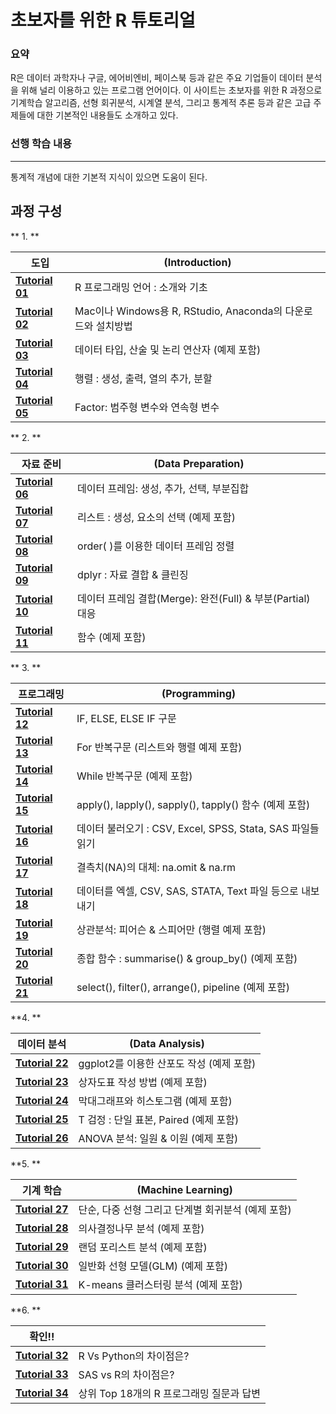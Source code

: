 # 초보자를 위한 R 튜토리얼


### 요약

R은 데이터 과학자나 구글, 에어비엔비, 페이스북 등과 같은 주요 기업들이 데이터 분석을 위해 널리 이용하고 있는 프로그램 언어이다. 이 사이트는 초보자를 위한 R 과정으로 기계학습 알고리즘, 선형 회귀분석, 시계열 분석, 그리고 통계적 추론 등과 같은 고급 주제들에 대한 기본적인 내용들도 소개하고 있다.

### 선행 학습 내용

------

통계적 개념에 대한 기본적 지식이 있으면 도움이 된다.

## 과정 구성

** 1. **

| 도입                                                         | (Introduction)                                               |
| ------------------------------------------------------------ | ------------------------------------------------------------ |
| [ **Tutorial 01**](./r-programming-introduction-basics_kr.html) | R 프로그래밍 언어 : 소개와 기초                              |
| [ **Tutorial 02**](./download-install-r-rstudio_kr.html)     | Mac이나 Windows용 R, RStudio, Anaconda의 다운로드와 설치방법 |
| [ **Tutorial 03**](./r-data-types-operator_kr.html)          | 데이터 타입, 산술 및 논리 연산자 (예제 포함)                 |
| [ **Tutorial 04**](./r-matrix-tutorial_kr.html)              | 행렬 : 생성, 출력, 열의 추가, 분할                           |
| [ **Tutorial 05**](./r-factor-categorical-continuous_kr.html) | Factor: 범주형 변수와 연속형 변수                            |

** 2. **

| 자료 준비                                             | (Data Preparation)                                         |
| ----------------------------------------------------- | ---------------------------------------------------------- |
| [ **Tutorial 06**](./r-data-frames_kr.html)           | 데이터 프레임: 생성, 추가, 선택, 부분집합                  |
| [ **Tutorial 07**](./r-lists-create-select_kr.html)   | 리스트 : 생성, 요소의 선택 (예제 포함)                     |
| [ **Tutorial 08**](./r-sort-data-frame_kr.html)       | order( )를 이용한 데이터 프레임 정렬                       |
| [ **Tutorial 09**](./r-dplyr-tutorial_kr.html)        | dplyr : 자료 결합 & 클린징                                 |
| [ **Tutorial 10**](./r-merge-data-frames_kr.html)     | 데이터 프레임 결합(Merge): 완전(Full) & 부분(Partial) 대응 |
| [ **Tutorial 11**](./r-functions-programming_kr.html) | 함수 (예제 포함)                                           |

** 3. **

| 프로그래밍                                                   | (Programming)                                              |
| ------------------------------------------------------------ | ---------------------------------------------------------- |
| [ **Tutorial 12**](./r-if-else-elif-statement_kr.html)       | IF, ELSE, ELSE IF 구문                                     |
| [ **Tutorial 13**](./r-for-loop_kr.html)                     | For 반복구문 (리스트와 행렬 예제 포함)                     |
| [ **Tutorial 14**](./r-while-loop_kr.html)                   | While 반복구문 (예제 포함)                                 |
| [ **Tutorial 15**](./r-apply-sapply-tapply_kr.html)          | apply(), lapply(), sapply(), tapply() 함수 (예제 포함)     |
| [ **Tutorial 16**](./r-import-data_kr.html)                  | 데이터 불러오기 : CSV, Excel, SPSS, Stata, SAS 파일들 읽기 |
| [ **Tutorial 17**](./r-replace-missing-values_kr.html)       | 결측치(NA)의 대체: na.omit & na.rm                         |
| [ **Tutorial 18**](./r-exporting-data_kr.html)               | 데이터를 엑셀, CSV, SAS, STATA, Text 파일 등으로  내보내기 |
| [ **Tutorial 19**](./r-pearson-spearman-correlation_kr.html) | 상관분석: 피어슨 & 스피어만 (행렬 예제 포함)               |
| [ **Tutorial 20**](./r-aggregate-function_kr.html)           | 종합 함수 :  summarise() & group_by() (예제 포함)          |
| [ **Tutorial 21**](./r-select-filter-arrange_kr.html)        | select(), filter(), arrange(), pipeline (예제 포함)        |

**4. **

| 데이터 분석                                          | (Data Analysis)                          |
| ---------------------------------------------------- | ---------------------------------------- |
| [ **Tutorial 22**](./r-scatter-plot-ggplot2_kr.html) | ggplot2를 이용한 산포도 작성 (예제 포함) |
| [ **Tutorial 23**](./r-boxplot-tutorial_kr.html)     | 상자도표 작성 방법 (예제 포함)           |
| [ **Tutorial 24**](./r-bar-chart-histogram_kr.html)  | 막대그래프와 히스토그램 (예제 포함)      |
| [ **Tutorial 25**](./r-t-test-one-sample_kr.html)    | T 검정 : 단일 표본, Paired (예제 포함)   |
| [ **Tutorial 26**](./r-anova-tutorial_kr.html)       | ANOVA 분석: 일원 & 이원 (예제 포함)      |

**5. **

| 기계 학습                                                    | (Machine Learning)                                 |
| ------------------------------------------------------------ | -------------------------------------------------- |
| [ **Tutorial 27**](./r-simple-multiple-linear-regression_kr.html) | 단순, 다중 선형 그리고 단계별 회귀분석 (예제 포함) |
| [ **Tutorial 28**](https://www.guru99.com/r-decision-trees.html) | 의사결정나무 분석 (예제 포함)                      |
| [ **Tutorial 29**](https://www.guru99.com/r-random-forest-tutorial.html) | 랜덤 포리스트 분석 (예제 포함)                     |
| [ **Tutorial 30**](https://www.guru99.com/r-generalized-linear-model.html) | 일반화 선형 모델(GLM) (예제 포함)                  |
| [ **Tutorial 31**](https://www.guru99.com/r-k-means-clustering.html) | K-means 클러스터링 분석 (예제 포함)                |

**6. **

| 확인!!                                                       |                                          |
| ------------------------------------------------------------ | ---------------------------------------- |
| [ **Tutorial 32**](https://www.guru99.com/r-vs-python.html)  | R Vs Python의 차이점은?                  |
| [ **Tutorial 33**](https://www.guru99.com/sas-versus-r.html) | SAS vs R의 차이점은?                     |
| [ **Tutorial 34**](https://www.guru99.com/r-interview-questions.html) | 상위 Top 18개의 R 프로그래밍 질문과 답변 |